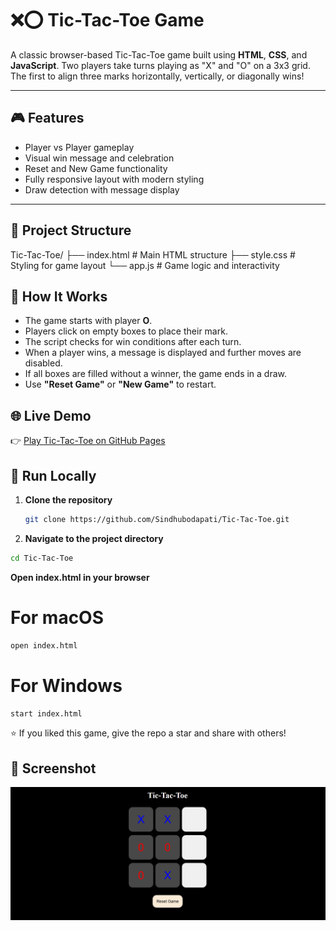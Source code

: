 # ❌⭕ Tic-Tac-Toe Game

A classic browser-based Tic-Tac-Toe game built using **HTML**, **CSS**, and **JavaScript**. Two players take turns playing as "X" and "O" on a 3x3 grid. The first to align three marks horizontally, vertically, or diagonally wins!

---

## 🎮 Features

- Player vs Player gameplay
- Visual win message and celebration
- Reset and New Game functionality
- Fully responsive layout with modern styling
- Draw detection with message display

---

## 📂 Project Structure

Tic-Tac-Toe/
├── index.html # Main HTML structure
├── style.css # Styling for game layout
└── app.js # Game logic and interactivity



## 🧠 How It Works

- The game starts with player **O**.
- Players click on empty boxes to place their mark.
- The script checks for win conditions after each turn.
- When a player wins, a message is displayed and further moves are disabled.
- If all boxes are filled without a winner, the game ends in a draw.
- Use **"Reset Game"** or **"New Game"** to restart.

## 🌐 Live Demo

👉 [Play Tic-Tac-Toe on GitHub Pages](https://sindhubodapati.github.io/Tic-Tac-Toe/)


## 🚀 Run Locally

1. **Clone the repository**
   ```bash
   git clone https://github.com/Sindhubodapati/Tic-Tac-Toe.git

2. **Navigate to the project directory**
  ```bash
  cd Tic-Tac-Toe
```


**Open index.html in your browser**
# For macOS
```bash
open index.html
```

# For Windows
```bash
start index.html
```


⭐️ If you liked this game, give the repo a star and share with others!

## 📸 Screenshot

![Game Screenshot](https://github.com/Sindhubodapati/Tic-Tac-Toe/blob/main/image.png)


